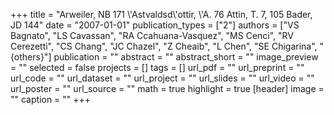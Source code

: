 +++
title = "Arweiler, NB 171 \\'Astvaldsd\\'ottir, \\'A. 76 Attin, T. 7, 105 Bader, JD 144"
date = "2007-01-01"
publication_types = ["2"]
authors = ["VS Bagnato", "LS Cavassan", "RA Ccahuana-Vasquez", "MS Cenci", "RV Cerezetti", "CS Chang", "JC Chazel", "Z Cheaib", "L Chen", "SE Chigarina", "{others}"]
publication = ""
abstract = ""
abstract_short = ""
image_preview = ""
selected = false
projects = []
tags = []
url_pdf = ""
url_preprint = ""
url_code = ""
url_dataset = ""
url_project = ""
url_slides = ""
url_video = ""
url_poster = ""
url_source = ""
math = true
highlight = true
[header]
image = ""
caption = ""
+++
